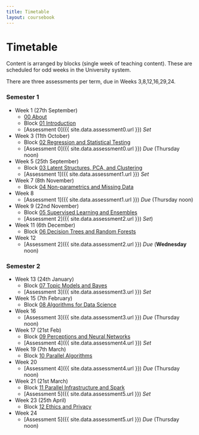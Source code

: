 ```yaml
---
title: Timetable
layout: coursebook
---
```


# Timetable

Content is arranged by blocks (single week of teaching content). These are scheduled for odd weeks in the University system.

There are three assessments per term, due in Weeks 3,8,12,16,29,24.

### Semester 1

* Week 1 (27th September)
  * [00 About](coursebook/00.md)
  * Block [01 Introduction](coursebook/01.md)
  * [Assessment 0]({{ site.data.assessment0.url }}) *Set*
* Week 3 (11th October)
  * Block [02 Regression and Statistical Testing](coursebook/02.md)
  * [Assessment 0]({{ site.data.assessment0.url }}) *Due* (Thursday noon)
* Week 5 (25th September)
  * Block [03 Latent Structures, PCA, and Clustering](coursebook/03.md)
  * [Assessment 1]({{ site.data.assessment1.url }}) *Set*
* Week 7 (8th November)
  * Block [04 Non-parametrics and Missing Data](coursebook/04.md)
* Week 8
  * [Assessment 1]({{ site.data.assessment1.url }}) *Due* (Thursday noon)
* Week 9 (22nd November)
  * Block [05 Supervised Learning and Ensembles](coursebook/05.md)
  * [Assessment 2]({{ site.data.assessment2.url }}) *Set*)
* Week 11 (6th December)
  * Block [06 Decision Trees and Random Forests](coursebook/06.md)
* Week 12
  * [Assessment 2]({{ site.data.assessment2.url }}) *Due* (**Wednesday** noon)

### Semester 2

* Week 13 (24th January)
  * Block [07 Topic Models and Bayes](coursebook/07.md)
  * [Assessment 3]({{ site.data.assessment3.url }}) *Set*
* Week 15 (7th February)
  * Block [08 Algorithms for Data Science](coursebook/08.md)
* Week 16
  * [Assessment 3]({{ site.data.assessment3.url }}) *Due* (Thursday noon)
* Week 17 (21st Feb)
  * Block [09 Perceptions and Neural Networks](coursebook/09.md)
  * [Assessment 4]({{ site.data.assessment4.url }}) *Set*
* Week 19 (7th March)
  * Block [10 Parallel Algorithms](coursebook/10.md)
* Week 20
  * [Assessment 4]({{ site.data.assessment4.url }}) *Due* (Thursday noon)
* Week 21 (21st March)
  * Block [11 Parallel Infrastructure and Spark](coursebook/11.md)
  * [Assessment 5]({{ site.data.assessment5.url }}) *Set*
* Week 23 (25th April)
  * Block [12 Ethics and Privacy](coursebook/12.md)
* Week 24
  * [Assessment 5]({{ site.data.assessment5.url }}) *Due* (Thursday noon)
